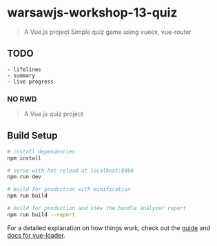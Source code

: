 # warsawjs-workshop-13-quiz

> A Vue.js project 
Simple quiz game using vueex, vue-router

## TODO
```
- lifelines
- summary
- live progress
```

### NO RWD


> A Vue.js quiz project

## Build Setup

``` bash
# install dependencies
npm install

# serve with hot reload at localhost:8080
npm run dev

# build for production with minification
npm run build

# build for production and view the bundle analyzer report
npm run build --report
```

For a detailed explanation on how things work, check out the [guide](http://vuejs-templates.github.io/webpack/) and [docs for vue-loader](http://vuejs.github.io/vue-loader).
